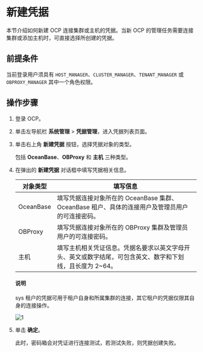 # 新建凭据

本节介绍如何新建 OCP 连接集群或主机的凭据。当新 OCP 的管理任务需要连接集群或添加主机时，可直接选择所创建的凭据。

## 前提条件

当前登录用户须具有 `HOST_MANAGER`、`CLUSTER_MANAGER`、`TENANT_MANAGER` 或 `OBPROXY_MANAGER` 其中一个角色权限。

## 操作步骤

1. 登录 OCP。

2. 单击左导航栏 **系统管理** \> **凭据管理**，进入凭据列表页面。

3. 单击右上角 **新建凭据** 按钮，选择凭据对象的类型。

   包括 **OceanBase**、**OBProxy** 和 **主机** 三种类型。

4. 在弹出的 **新建凭据** 对话框中填写凭据相关信息。

    | **对象类型** | **填写信息** |
    | --- | --- |
    | OceanBase | 填写凭据连接对象所在的 OceanBase 集群、 OceanBase 租户、具体的连接用户及管理员用户的可连接密码。|
    | OBProxy | 填写凭据连接对象所在的 OBProxy 集群及管理员用户的可连接密码。 |
    | 主机 | 填写主机相关凭证信息。凭据名要求以英文字母开头、英文或数字结尾，可包含英文、数字和下划线，且长度为 2~64。 |

    <main id="notice" type='explain'>
    <h4>说明</h4>
    <p>sys 租户的凭据可用于租户自身和所属集群的连接，其它租户的凭据仅限其自身的连接操作。</p>
    </main>

    ![1](https://obbusiness-private.oss-cn-shanghai.aliyuncs.com/doc/img/ocp/422/%E6%96%B0%E5%BB%BA%E5%87%AD%E6%8D%AE.png)

5. 单击 **确定**。

   此时，密码箱会对凭证进行连接测试，若测试失败，则凭据创建失败。
